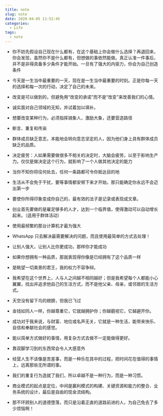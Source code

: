 ```yaml
---
title: note
slug: note
date: 2020-04-05 11:52:45
categories: 
  - Life
tags: 
  - note
---
```



 - 你不妨先假设自己现在什么都有，在这个基础上你会做什么选择？再退回来，你会发现，虽然你不是什么都有，但想做的事依然能做。真正认准一件事后，并不是非得具备多少条件才能开始。一旦有了强大的内驱力，你会为自己创造条件
 - 今天是一生当中最重要的一天，现在是一生当中最重要的时刻。正是你每一天的选择和每一次的行动，决定了自己的未来。 
 - 改变是可以做到的，但避免用“改变的承诺”而不是“改变”来改善我们的心情。 

 - 诚实面对自己领域的无知，并试着加以填补。 

 - 想要改变某种行为，必须指挥骑象人，激励大象，还要营造路径 

 - 断言、重复和传染 

 - 群体成员缺乏意志，本能地会转向意志坚定的人，因为他们身上具有群体成员缺乏的品质。 

 - 决定疲劳：人如果需要做很多不相关的决定时，大脑会疲劳，以至于影响生产力。仅仅是做决定这个行为，就影响了一个人做其他决定的能力 

 - 当你不知你将往何处去，任何一条路都可令你抵达目的地 

 - 生活从不会免于干扰，要等事情都安顿下来才开始，那只能确定你永远不会迈出第一步 

 - 要使你所得印象变成你自己的，最有效的法子是记录或表现成文章。 

 - 创业首先要做的是雇足够多的人才，达到一个临界值，使得激动可以自动增长起来。（适用于群体活动） 

 - 使用最频繁的那台计算机才最为强大 

 - WhatsApp 只去解决最需要解决的问题，而且使用最简单的方式去处理！ 

 - 让别人强大，让别人比你更成功，那样你才能成功 

 - 如果你想拥有一种品质，那就表现得你像是已经拥有了这个品质一样 

 - 是眺望一切美景的君王，我的权力不容争辩。 

 - 我希望在这个世界上，人与人之间越不相同越好；但是我希望每个人都能小心翼翼，找出并追求他自己的生活方式，而不是他父亲、母亲，或邻居的生活方式。 

 - 天空没有留下鸟的翅膀，但我已飞过 

 - 金钱如同人一样，你越尊重它，它就越拥护你；你越藐视它，它越避开你。 

 - 成功对于我来说，与财富、地位或名声无关，它就是一种生活，能带来快乐、自信和奉献社会的感觉。 

 - 能以简单方式做好的事情，用复杂方式去做不一定能做得更好。 

 - 靠双脚学习到的东西常会令人大感意外 

 - 经营人生不该像是苦差事，而是一种乐在其中的过程，把时间花在值得的事情上，远离那些无所谓的事。 

 - 我们的重复行为造就了我们，所以卓越不是一种行为，而是一种习惯。 

 - 商业模式的起点是定位，中间是赢利模式的构建、关键资源和能力的整合、业务系统的设计，最后是自由的现金流结构。 

 - 那不环顾别人的道德堕落，而只是沿着正直的道路前进的人，为自己免去了多少烦恼啊！ 

